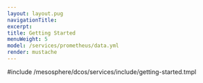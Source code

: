 ```yaml
---
layout: layout.pug
navigationTitle:
excerpt:
title: Getting Started
menuWeight: 5
model: /services/prometheus/data.yml
render: mustache
---
```


#include /mesosphere/dcos/services/include/getting-started.tmpl
